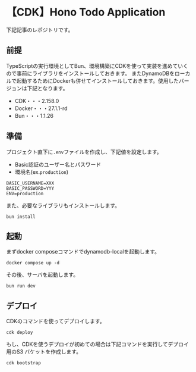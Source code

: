 # 【CDK】Hono Todo Application

下記記事のレポジトリです。

## 前提
TypeScriptの実行環境としてBun、環境構築にCDKを使って実装を進めていくので事前にライブラリをインストールしておきます。
またDynamoDBをローカルで起動するためにDockerも併せてインストールしておきます。使用したバージョンは下記となります。

- CDK・・・2.158.0
- Docker・・・27.1.1-rd
- Bun・・・1.1.26

## 準備
プロジェクト直下に`.env`ファイルを作成し、下記値を設定します。
- Basic認証のユーザー名とパスワード
- 環境名(ex.`production`)
```
BASIC_USERNAME=XXX
BASIC_PASSWORD=YYY
ENV=production
```

また、必要なライブラリもインストールします。
```
bun install
```

## 起動
まずdocker composeコマンドでdynamodb-localを起動します。
```
docker compose up -d
```
その後、サーバを起動します。
```
bun run dev
```

## デプロイ
CDKのコマンドを使ってデプロイします。
```
cdk deploy
```

もし、CDKを使うデプロイが初めての場合は下記コマンドを実行してデプロイ用のS3 バケットを作成します。
```
cdk bootstrap
```